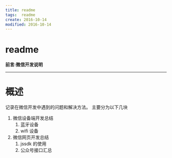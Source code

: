 ```yaml
---
title: readme    
tags:  readme      
create: 2016-10-14      
modified: 2016-10-14      
---
```


readme
===
**前言:微信开发说明**

---

#  概述
记录在微信开发中遇到的问题和解决方法。
主要分为以下几块
1. 微信设备端开发总结
    1. 蓝牙设备
    2. wifi 设备
2. 微信网页开发总结
    1. jssdk 的使用
    2. 公众号接口汇总